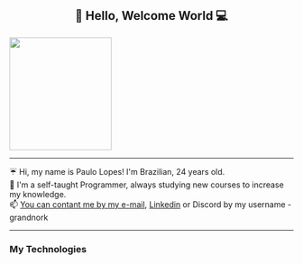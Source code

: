 <center><h2> 👋 Hello, Welcome World 💻</h2></center>

<img src="https://media1.tenor.com/m/DimzPZMypFcAAAAC/laptop.gif" width=60% height=200px>

___
☔ Hi, my name is Paulo Lopes! I'm Brazilian, 24 years old.<br>
📖 I'm a self-taught Programmer, always studying new courses to increase my knowledge.<br>
📫 [You can contant me by my e-mail](paulolopestr@yahoo.com), [Linkedin](https://www.linkedin.com/in/paulo-lopes-192b3a215/) or Discord by my username - grandnork
___
<h3>My Technologies</h3>



<!---
Grandnork/Grandnork is a ✨ special ✨ repository because its `README.md` (this file) appears on your GitHub profile.
You can click the Preview link to take a look at your changes.
--->
